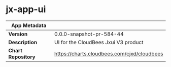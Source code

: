 # jx-app-ui

|App Metadata||
|---|---|
| **Version** | 0.0.0-snapshot-pr-584-44 |
| **Description** | UI for the CloudBees Jxui V3 product |
| **Chart Repository** | https://charts.cloudbees.com/cjxd/cloudbees |
